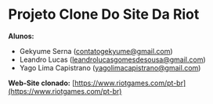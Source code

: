 # Projeto Clone Do Site Da Riot

**Alunos:**
- Gekyume Serna ([contatogekyume@gmail.com](mailto:contatogekyume@gmail.com))
- Leandro Lucas ([leandrolucasgomesdesousa@gmail.com](mailto:leandrolucasgomesdesousa@gmail.com))
- Yago Lima Capistrano ([yagolimacapistrano@gmail.com](mailto:yagolimacapistrano@gmail.com))

**Web-Site clonado:** [https://www.riotgames.com/pt-br](https://www.riotgames.com/pt-br)
